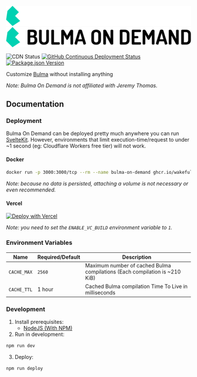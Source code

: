 ![Dark logo](./logo/logo-dark.png#gh-dark-mode-only)
![Light logo](./logo/logo-light.png#gh-light-mode-only)

![CDN Status](https://img.shields.io/website?label=CDN%20Status&style=flat-square&url=https%3A%2F%2Fbulma-on-demand.vercel.app%2Fapi%2Fbulma.min.css)
[![GitHub Continuous Deployment Status](https://img.shields.io/github/workflow/status/wakeful-cloud/bulma-on-demand/Continuous%20deployment?label=Deployment&style=flat-square)](https://github.com/wakeful-cloud/bulma-on-demand/actions/workflows/cd.yml)
[![Package.json Version](https://img.shields.io/github/package-json/v/wakeful-cloud/bulma-on-demand?label=Version&style=flat-square)](https://github.com/Wakeful-Cloud/bulma-on-demand/blob/main/package.json)

Customize [Bulma](https://bulma.io) without installing anything

*Note: Bulma On Demand is not affiliated with Jeremy Thomas.*

## Documentation

### Deployment
Bulma On Demand can be deployed pretty much anywhere you can run [SvelteKit](https://kit.svelte.dev). However, environments that limit execution-time/request to under ~1 second (eg: Cloudflare Workers free tier) will not work.

#### Docker
```bash
docker run -p 3000:3000/tcp --rm --name bulma-on-demand ghcr.io/wakeful-cloud/bulma-on-demand:latest
```

*Note: because no data is persisted, attaching a volume is not necessary or even recommended.*

#### Vercel

[![Deploy with Vercel](https://vercel.com/button)](https://vercel.com/new/clone?repository-url=https%3A%2F%2Fgithub.com%2Fwakeful-cloud%2Fbulma-on-demand&env=ENABLE_VC_BUILD&envDescription=Enables%20Vercel's%20Build%20Output%20API%20(Set%20to%201)&envLink=https%3A%2F%2Fvercel.com%2Fdocs%2Fbuild-output-api%2Fv3&project-name=bulma-on-demand&repo-name=bulma-on-demand)

*Note: you need to set the `ENABLE_VC_BUILD` environment variable to `1`.*

### Environment Variables
Name | Required/Default | Description
--- | --- | ---
`CACHE_MAX` | `2560` | Maximum number of cached Bulma compilations (Each compilation is ~210 KiB)
`CACHE_TTL` | 1 hour | Cached Bulma compilation Time To Live in milliseconds

### Development
1. Install prerequisites:
    * [NodeJS (With NPM)](https://nodejs.org)
2. Run in development:
```bash
npm run dev
```
3. Deploy:
```bash
npm run deploy
```